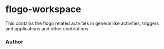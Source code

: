 # flogo-workspace

This contains the flogo related actvities in general like activities, triggers and applications and other contriutions

### Author

